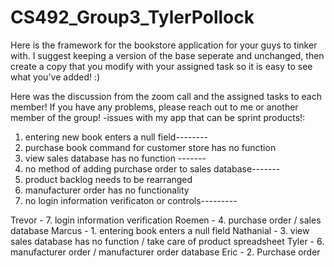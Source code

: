 # CS492_Group3_TylerPollock

Here is the framework for the bookstore application for your guys to tinker with. I suggest keeping a version of the base seperate and unchanged, then create a copy that you modify with your assigned task so it is easy to see what you've added! :)


Here was the discussion from the zoom call and the assigned tasks to each member! If you have any problems, please reach out to me or another member of the group!
-issues with my app that can be sprint products!:
1. entering new book enters a null field--------
2. purchase book command for customer store has no function
3. view sales database has no function -------
4. no method of adding purchase order to sales database-------
5. product backlog needs to be rearranged 
6. manufacturer order has no functionality
7. no login information verificaton or controls---------

Trevor - 7. login information verification
Roemen - 4. purchase order / sales database
Marcus - 1. entering book enters a null field
Nathanial - 3. view sales database has no function / take care of product spreadsheet
Tyler - 6. manufacturer order / manufacturer order database
Eric - 2. Purchase order
